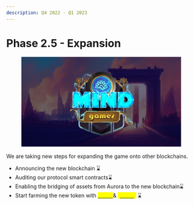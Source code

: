 ```yaml
---
description: Q4 2022 - Q1 2023
---
```


# Phase 2.5 - Expansion

<figure><img src="../../.gitbook/assets/Logo.png" alt=""><figcaption></figcaption></figure>

We are taking new steps for expanding the game onto other blockchains.&#x20;

* Announcing the new blockchain :hourglass:
* Auditing our protocol smart contracts:hourglass:
* Enabling the bridging of assets from Aurora to the new blockchain:hourglass:
* Start farming the new token with [<mark style="color:yellow;">**\[CRX\]**</mark>](../brain-cell-token.md)& [<mark style="color:yellow;">**\[xCRX\]**</mark>](../brain-cell-token.md) :hourglass:
